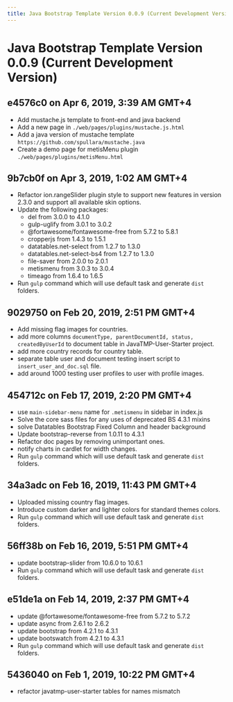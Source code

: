 ```yaml
---
title: Java Bootstrap Template Version 0.0.9 (Current Development Version)
---
```

# Java Bootstrap Template Version 0.0.9 (Current Development Version)

## e4576c0 on Apr 6, 2019, 3:39 AM GMT+4
- Add mustache.js template to front-end and java backend
- Add a new page in `./web/pages/plugins/mustache.js.html`
- Add a java version of mustache template `https://github.com/spullara/mustache.java`
- Create a demo page for metisMenu plugin `./web/pages/plugins/metisMenu.html`

## 9b7cb0f on Apr 3, 2019, 1:02 AM GMT+4
- Refactor ion.rangeSlider plugin style to support new features in version 2.3.0 and support all available skin options.
- Update the following packages:
    - del from 3.0.0 to 4.1.0
    - gulp-uglify from 3.0.1 to 3.0.2
    - @fortawesome/fontawesome-free from 5.7.2 to 5.8.1
    - cropperjs from 1.4.3 to 1.5.1
    - datatables.net-select from 1.2.7 to 1.3.0
    - datatables.net-select-bs4 from 1.2.7 to 1.3.0
    - file-saver from 2.0.0 to 2.0.1
    - metismenu from 3.0.3 to 3.0.4
    - timeago from 1.6.4 to 1.6.5
- Run `gulp` command which will use default task and generate `dist` folders.

## 9029750 on Feb 20, 2019, 2:51 PM GMT+4
- Add missing flag images for countries.
- add more columns `documentType, parentDocumentId, status, createdByUserId` to document table in JavaTMP-User-Starter project.
- add more country records for country table.
- separate table user and document testing insert script to `insert_user_and_doc.sql` file.
- add around 1000 testing user profiles to user with profile images.

## 454712c on Feb 17, 2019, 2:20 PM GMT+4
- use `main-sidebar-menu` name for `.metismenu` in sidebar in index.js
- Solve the core sass files for any uses of deprecated BS 4.3.1 mixins
- solve Datatables Bootstrap Fixed Column and header background
- Update bootstrap-reverse from 1.0.11 to 4.3.1
- Refactor doc pages by removing unimportant ones.
- notify charts in cardlet for width changes.
- Run `gulp` command which will use default task and generate `dist` folders.

## 34a3adc on Feb 16, 2019, 11:43 PM GMT+4
- Uploaded missing country flag images.
- Introduce custom darker and lighter colors for standard themes colors.
- Run `gulp` command which will use default task and generate `dist` folders.

## 56ff38b on Feb 16, 2019, 5:51 PM GMT+4
- update bootstrap-slider from 10.6.0 to 10.6.1
- Run `gulp` command which will use default task and generate `dist` folders.

## e51de1a on Feb 14, 2019, 2:37 PM GMT+4
- update @fortawesome/fontawesome-free from 5.7.2 to 5.7.2
- update async from 2.6.1 to 2.6.2
- update bootstrap from 4.2.1 to 4.3.1
- update bootswatch from 4.2.1 to 4.3.1
- Run `gulp` command which will use default task and generate `dist` folders.

## 5436040 on Feb 1, 2019, 10:22 PM GMT+4
- refactor javatmp-user-starter tables for names mismatch